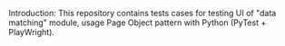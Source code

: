 Introduction:
This repository contains tests cases for testing UI of "data matching" module, usage Page Object pattern with Python (PyTest + PlayWright).
